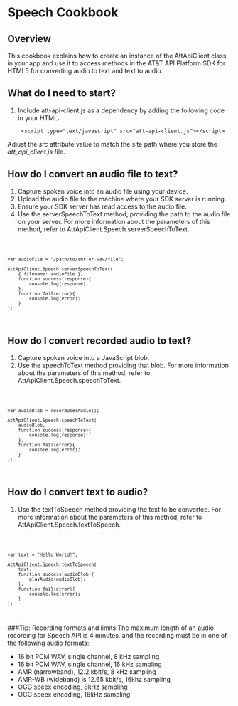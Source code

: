 Speech Cookbook
===

Overview
---
This cookbook explains how to create an instance of the AttApiClient class in your app and use it to access methods in the AT&T API Platform SDK for HTML5 for converting audio to text and text to audio.

What do I need to start?
---

1. Include att-api-client.js as a dependency by adding the following code in your HTML:  

        <script type="text/javascript" src="att-api-client.js"></script>

Adjust the _src_ attribute value to match the site path where you store the _att_api_client.js_ file.


How do I convert an audio file to text?
---

1. Capture spoken voice into an audio file using your device.
2. Upload the audio file to the machine where your SDK server is running.
3. Ensure your SDK server has read access to the audio file.
4. Use the serverSpeechToText method, providing the path to the audio file on your server. For more information about the parameters of this method, refer to AttApiClient.Speech.serverSpeechToText.

<code>

	var audioFile = "/path/to/amr-or-wav/file";

    AttApiClient.Speech.serverSpeechToText(
		{ filename: audioFile },
        function success(response){
        	console.log(response);
        },
        function fail(error){
            console.log(error);
        }
    );

</code>


How do I convert recorded audio to text?
---

1. Capture spoken voice into a JavaScript blob.
2. Use the speechToText method providing that blob. For more information about the parameters of this method, refer to AttApiClient.Speech.speechToText.

<code>

	var audioBlob = recordUserAudio();

    AttApiClient.Speech.speechToText(
		audioBlob,
        function success(response){
        	console.log(response);
        },
        function fail(error){
            console.log(error);
        }
    );

</code>

How do I convert text to audio?
---

1. Use the textToSpeech method providing the text to be converted. For more information about the parameters of this method, refer to AttApiClient.Speech.textToSpeech.

<code>

	var text = "Hello World!";

    AttApiClient.Speech.textToSpeech(
		text,
        function success(audioBlob){
        	playAudio(audioBlob);
        },
        function fail(error){
            console.log(error);
        }
    );

</code>

###Tip: Recording formats and limits
The maximum length of an audio recording for Speech API is 4 minutes, and the recording must be in one of the following audio formats:

- 16 bit PCM WAV, single channel, 8 kHz sampling
- 16 bit PCM WAV, single channel, 16 kHz sampling
- AMR (narrowband), 12.2 kbit/s, 8 kHz sampling
- AMR-WB (wideband) is 12.65 kbit/s, 16khz sampling
- OGG speex encoding, 8kHz sampling
- OGG speex encoding, 16kHz sampling


